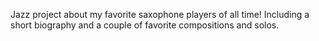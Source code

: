 Jazz project about my favorite saxophone players of all time! Including a short biography and a couple of favorite compositions and solos.
